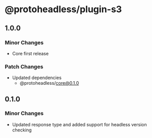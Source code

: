 # @protoheadless/plugin-s3

## 1.0.0

### Minor Changes

- Core first release

### Patch Changes

- Updated dependencies
  - @protoheadless/core@0.1.0

## 0.1.0

### Minor Changes

- Updated response type and added support for headless version checking
